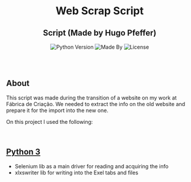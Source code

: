 <!-- <p align="center">
    <img alt="Logo Codenation" src="logo.png">
</p> -->

<h1 align="center">
    Web Scrap Script
</h1>

<h2 align="center">
    Script (Made by Hugo Pfeffer)
</h2>

<p align="center">
    <img alt="Python Version" src="https://img.shields.io/badge/lang-python3-blue">
    <img alt="Made By" src="https://img.shields.io/badge/Made%20By-Hugo%20Pfeffer-red">
    <img alt="License" src="https://img.shields.io/github/license/HugoPfeffer/vagrant-ansible">
</p>

</br>
</br>
<h2> About </h2>

This script was made during the transition of a website on my work at Fábrica de Criação. We needed to extract the info on the old website and prepare it for the import into the new one.

On this project I used the following: 



</br>
<h2> <a href="#">Python 3</a></h2>
<ul>
    <li>Selenium lib as a main driver for reading and acquiring the info</li>
    <li>xlxswriter lib for writing into the Exel tabs and files</li>
</ul>

</br>
<!--<h2> <a href="#">Kubernetes</a></h2>
<ul>
    <li></li>
</ul>-->







